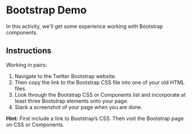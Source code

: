 # Bootstrap Demo

In this activity, we'll get some experience working with Bootstrap components.

## Instructions

Working in pairs:

1. Navigate to the Twitter Bootstrap website.
2. Then copy the link to the Bootstrap CSS file into one of your old HTML files.
3. Look through the Bootstrap CSS or Components list and incorporate at least three Bootstrap elements onto your page.
4. Slack a screenshot of your page when you are done.

**Hint:** First include a link to Bootstrap’s CSS. Then visit the Bootstrap page on CSS or Components.
